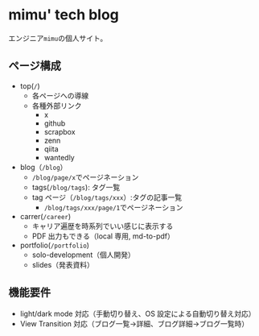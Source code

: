 # mimu' tech blog

エンジニア`mimu`の個人サイト。

## ページ構成

- top(`/`)
  - 各ページへの導線
  - 各種外部リンク
    - x
    - github
    - scrapbox
    - zenn
    - qiita
    - wantedly
- blog（`/blog`）
  - `/blog/page/x`でページネーション
  - tags(`/blog/tags`): タグ一覧
  - tag ページ（`/blog/tags/xxx`）:タグの記事一覧
    - `/blog/tags/xxx/page/1`でページネーション
- carrer(`/career`)
  - キャリア遍歴を時系列でいい感じに表示する
  - PDF 出力もできる（local 専用, md-to-pdf）
- portfolio(`/portfolio`)
  - solo-development（個人開発）
  - slides（発表資料）

## 機能要件

- light/dark mode 対応（手動切り替え、OS 設定による自動切り替え対応）
- View Transition 対応（ブログ一覧->詳細、ブログ詳細->ブログ一覧時）
